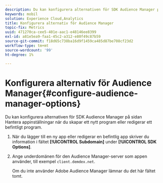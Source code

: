 ```yaml
---
description: Du kan konfigurera alternativen för SDK Audience Manager på sidan Hantera appinställningar när du skapar ett nytt program eller redigerar ett befintligt program.
keywords: mobil
solution: Experience Cloud,Analytics
title: Konfigurera alternativ för Audience Manager
topic-fix: Metrics
uuid: 471270ca-cee5-401e-aac1-e48146ee8399
exl-id: a81e5ea9-faa1-45c2-a312-e80f49c87b59
source-git-commit: f18d65c738ba16d9f1459ca485d87be708cf23d2
workflow-type: tm+mt
source-wordcount: '99'
ht-degree: 1%

---
```


# Konfigurera alternativ för Audience Manager{#configure-audience-manager-options}

Du kan konfigurera alternativen för SDK Audience Manager på sidan Hantera appinställningar när du skapar ett nytt program eller redigerar ett befintligt program.

1. När du lägger till en ny app eller redigerar en befintlig app skriver du information i fältet **[!UICONTROL Subdomain]** under **[!UICONTROL SDK Options]**.

1. Ange underdomänen för den Audience Manager-server som appen använder, till exempel `client.demdex.net`.

   Om du inte använder Adobe Audience Manager lämnar du det här fältet tomt.
